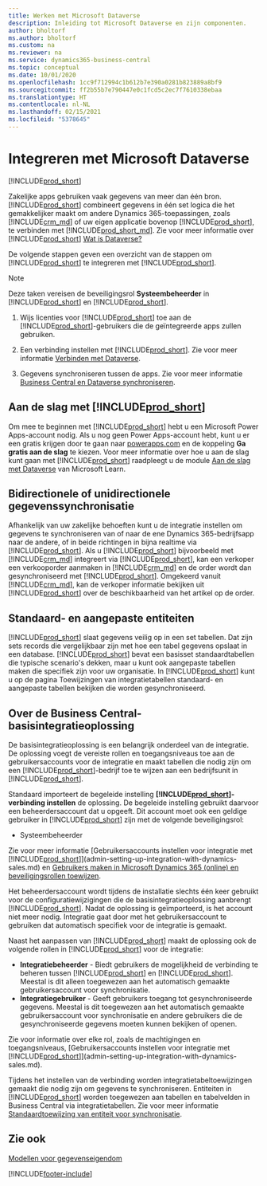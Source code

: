 ```yaml
---
title: Werken met Microsoft Dataverse
description: Inleiding tot Microsoft Dataverse en zijn componenten.
author: bholtorf
ms.author: bholtorf
ms.custom: na
ms.reviewer: na
ms.service: dynamics365-business-central
ms.topic: conceptual
ms.date: 10/01/2020
ms.openlocfilehash: 1cc9f712994c1b612b7e390a0281b823889a8bf9
ms.sourcegitcommit: ff2b55b7e790447e0c1fcd5c2ec7f7610338ebaa
ms.translationtype: HT
ms.contentlocale: nl-NL
ms.lasthandoff: 02/15/2021
ms.locfileid: "5378645"
---
```

# <a name="integrating-with-microsoft-dataverse"></a>Integreren met Microsoft Dataverse
[!INCLUDE[prod_short](includes/cc_data_platform_banner.md)]

Zakelijke apps gebruiken vaak gegevens van meer dan één bron. [!INCLUDE[prod_short](includes/cds_long_md.md)] combineert gegevens in één set logica die het gemakkelijker maakt om andere Dynamics 365-toepassingen, zoals [!INCLUDE[crm_md](includes/crm_md.md)] of uw eigen applicatie bovenop [!INCLUDE[prod_short](includes/cds_long_md.md)], te verbinden met [!INCLUDE[prod_short_md](includes/prod_short.md)]. Zie voor meer informatie over [!INCLUDE[prod_short](includes/cds_long_md.md)] [Wat is Dataverse?](https://docs.microsoft.com/powerapps/maker/common-data-service/data-platform-intro)

De volgende stappen geven een overzicht van de stappen om [!INCLUDE[prod_short](includes/cds_long_md.md)] te integreren met [!INCLUDE[prod_short](includes/prod_short.md)].

> [!Note]  
> Deze taken vereisen de beveiligingsrol **Systeembeheerder** in [!INCLUDE[prod_short](includes/cds_long_md.md)] en [!INCLUDE[prod_short](includes/prod_short.md)].  

1. Wijs licenties voor [!INCLUDE[prod_short](includes/cds_long_md.md)] toe aan de [!INCLUDE[prod_short](includes/prod_short.md)]-gebruikers die de geïntegreerde apps zullen gebruiken.

2. Een verbinding instellen met [!INCLUDE[prod_short](includes/cds_long_md.md)]. Zie voor meer informatie [Verbinden met Dataverse](admin-how-to-set-up-a-dynamics-crm-connection.md).  

3. Gegevens synchroniseren tussen de apps. Zie voor meer informatie [Business Central en Dataverse synchroniseren](admin-synchronizing-business-central-and-sales.md). 

## <a name="getting-started-with-prod_short"></a>Aan de slag met [!INCLUDE[prod_short](includes/cds_long_md.md)]
Om mee te beginnen met [!INCLUDE[prod_short](includes/cds_long_md.md)] hebt u een Microsoft Power Apps-account nodig. Als u nog geen Power Apps-account hebt, kunt u er een gratis krijgen door te gaan naar [powerapps.com](https://make.powerapps.com/?utm_source=padocs&utm_medium=linkinadoc&utm_campaign=referralsfromdoc) en de koppeling **Ga gratis aan de slag** te kiezen. Voor meer informatie over hoe u aan de slag kunt gaan met [!INCLUDE[prod_short](includes/cds_long_md.md)] raadpleegt u de module [Aan de slag met Dataverse](https://docs.microsoft.com/learn/modules/get-started-with-powerapps-common-data-service/) van Microsoft Learn.

## <a name="bi-directional-or-uni-directional-data-synchronization"></a>Bidirectionele of unidirectionele gegevenssynchronisatie
Afhankelijk van uw zakelijke behoeften kunt u de integratie instellen om gegevens te synchroniseren van of naar de ene Dynamics 365-bedrijfsapp naar de andere, of in beide richtingen in bijna realtime via [!INCLUDE[prod_short](includes/cds_long_md.md)]. Als u [!INCLUDE[prod_short](includes/prod_short.md)] bijvoorbeeld met [!INCLUDE[crm_md](includes/crm_md.md)] integreert via [!INCLUDE[prod_short](includes/cds_long_md.md)], kan een verkoper een verkooporder aanmaken in [!INCLUDE[crm_md](includes/crm_md.md)] en de order wordt dan gesynchroniseerd met [!INCLUDE[prod_short](includes/prod_short.md)]. Omgekeerd vanuit [!INCLUDE[crm_md](includes/crm_md.md)], kan de verkoper informatie bekijken uit [!INCLUDE[prod_short](includes/prod_short.md)] over de beschikbaarheid van het artikel op de order. 

## <a name="standard-and-custom-entities"></a>Standaard- en aangepaste entiteiten
[!INCLUDE[prod_short](includes/cds_long_md.md)] slaat gegevens veilig op in een set tabellen. Dat zijn sets records die vergelijkbaar zijn met hoe een tabel gegevens opslaat in een database. [!INCLUDE[prod_short](includes/cds_long_md.md)] bevat een basisset standaardtabellen die typische scenario's dekken, maar u kunt ook aangepaste tabellen maken die specifiek zijn voor uw organisatie. In [!INCLUDE[prod_short](includes/prod_short.md)] kunt u op de pagina Toewijzingen van integratietabellen standaard- en aangepaste tabellen bekijken die worden gesynchroniseerd.

## <a name="about-the-business-central-base-integration-solution"></a>Over de Business Central-basisintegratieoplossing

De basisintegratieoplossing is een belangrijk onderdeel van de integratie. De oplossing voegt de vereiste rollen en toegangsniveaus toe aan de gebruikersaccounts voor de integratie en maakt tabellen die nodig zijn om een [!INCLUDE[prod_short](includes/prod_short.md)]-bedrijf toe te wijzen aan een bedrijfsunit in [!INCLUDE[prod_short](includes/cds_long_md.md)]. 

Standaard importeert de begeleide instelling **[!INCLUDE[prod_short](includes/cds_long_md.md)]-verbinding instellen** de oplossing. De begeleide instelling gebruikt daarvoor een beheerdersaccount dat u opgeeft. Dit account moet ook een geldige gebruiker in [!INCLUDE[prod_short](includes/cds_long_md.md)] zijn met de volgende beveiligingsrol:

* Systeembeheerder  

Zie voor meer informatie [Gebruikersaccounts instellen voor integratie met [!INCLUDE[prod_short](includes/cds_long_md.md)]](admin-setting-up-integration-with-dynamics-sales.md) en [Gebruikers maken in Microsoft Dynamics 365 (online) en beveiligingsrollen toewijzen](/dynamics365/customer-engagement/admin/create-users-assign-online-security-roles). 

Het beheerdersaccount wordt tijdens de installatie slechts één keer gebruikt voor de configuratiewijzigingen die de basisintegratieoplossing aanbrengt [!INCLUDE[prod_short](includes/cds_long_md.md)]. Nadat de oplossing is geïmporteerd, is het account niet meer nodig. Integratie gaat door met het gebruikersaccount te gebruiken dat automatisch specifiek voor de integratie is gemaakt.

Naast het aanpassen van [!INCLUDE[prod_short](includes/cds_long_md.md)] maakt de oplossing ook de volgende rollen in [!INCLUDE[prod_short](includes/cds_long_md.md)] voor de integratie:

* **Integratiebeheerder** - Biedt gebruikers de mogelijkheid de verbinding te beheren tussen [!INCLUDE[prod_short](includes/prod_short.md)] en [!INCLUDE[prod_short](includes/cds_long_md.md)]. Meestal is dit alleen toegewezen aan het automatisch gemaakte gebruikersaccount voor synchronisatie.  
* **Integratiegebruiker** - Geeft gebruikers toegang tot gesynchroniseerde gegevens. Meestal is dit toegewezen aan het automatisch gemaakte gebruikersaccount voor synchronisatie en andere gebruikers die de gesynchroniseerde gegevens moeten kunnen bekijken of openen.

Zie voor informatie over elke rol, zoals de machtigingen en toegangsniveaus, [Gebruikersaccounts instellen voor integratie met [!INCLUDE[prod_short](includes/cds_long_md.md)]](admin-setting-up-integration-with-dynamics-sales.md).

Tijdens het instellen van de verbinding worden integratietabeltoewijzingen gemaakt die nodig zijn om gegevens te synchroniseren. Entiteiten in [!INCLUDE[prod_short](includes/cds_long_md.md)] worden toegewezen aan tabellen en tabelvelden in Business Central via integratietabellen. Zie voor meer informatie [Standaardtoewijzing van entiteit voor synchronisatie](admin-synchronizing-business-central-and-sales.md#standard-table-mapping-for-synchronization).

## <a name="see-also"></a>Zie ook
[Modellen voor gegevenseigendom](admin-cds-company-concept.md)  
<!--needs to be removed as this is moved to dev-itpro docs[Walkthrough: Customizing an Integration with Dataverse](\dynamics365\business-central\dev-itpro\administration\administration-custom-cds-integration) -->





[!INCLUDE[footer-include](includes/footer-banner.md)]